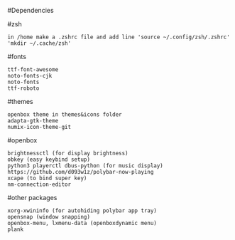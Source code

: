 #Dependencies

#zsh

    in /home make a .zshrc file and add line 'source ~/.config/zsh/.zshrc'
	'mkdir ~/.cache/zsh'

#fonts

    ttf-font-awesome
    noto-fonts-cjk
	noto-fonts
    ttf-roboto

#themes

    openbox theme in themes&icons folder
    adapta-gtk-theme
    numix-icon-theme-git

#openbox

    brightnessctl (for display brightness)
    obkey (easy keybind setup)
    python3 playerctl dbus-python (for music display) https://github.com/d093w1z/polybar-now-playing
    xcape (to bind super key)
	nm-connection-editor

#other packages

    xorg-xwininfo (for autohiding polybar app tray)
    opensnap (window snapping)
	openbox-menu, lxmenu-data (openboxdynamic menu)
	plank